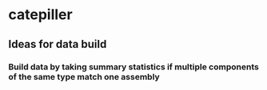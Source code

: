# catepiller

## Ideas for data build

### Build data by taking summary statistics if multiple components of the same type match one assembly
